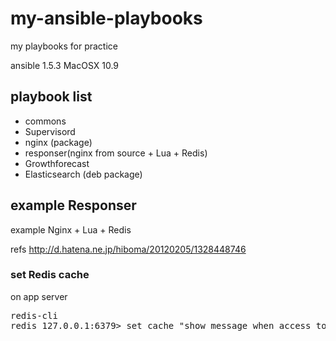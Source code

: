 my-ansible-playbooks
====================

my playbooks for practice

ansible 1.5.3
MacOSX 10.9

## playbook list

* commons
* Supervisord
* nginx (package)
* responser(nginx from source + Lua + Redis)
* Growthforecast
* Elasticsearch (deb package)

## example Responser

example Nginx + Lua + Redis

refs
http://d.hatena.ne.jp/hiboma/20120205/1328448746

### set Redis cache

on app server
<pre>
redis-cli
redis 127.0.0.1:6379> set cache "show message when access to /lua-redis-cache"
</pre>
